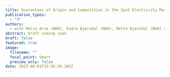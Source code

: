 ```yaml
---
title: Guarantees of Origin and Competition in the Spot Electricity Market
publication_types:
  - "3"
authors: 
  - with Malin Arve (NHH), Endre Bjørndal (NHH), Mette Bjørndal (NHH) and Mario Blázquez (NHH)
abstract: Draft coming soon
draft: false
featured: true
image:
  filename: ""
  focal_point: Smart
  preview_only: false
date: 2023-06-01T15:56:59.385Z
---
```

